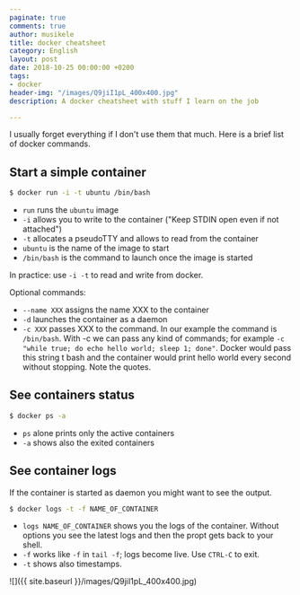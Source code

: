 ```yaml
---
paginate: true
comments: true
author: musikele
title: docker cheatsheet
category: English
layout: post
date: 2018-10-25 00:00:00 +0200
tags:
- docker
header-img: "/images/Q9jiI1pL_400x400.jpg"
description: A docker cheatsheet with stuff I learn on the job

---
```

I usually forget everything if I don't use them that much. Here is a brief list of docker commands. 

## Start a simple container 

```bash 
$ docker run -i -t ubuntu /bin/bash
```

- `run` runs the `ubuntu` image 
- `-i` allows you to write to the container ("Keep STDIN open even if not attached")
- `-t` allocates a pseudoTTY and allows to read from the container
- `ubuntu` is the name of the image to start 
- `/bin/bash` is the command to launch once the image is started 

In practice: use `-i -t` to read and write from docker.

Optional commands: 
- `--name XXX` assigns the name XXX to the container 
- `-d` launches the container as a daemon 
- `-c XXX` passes XXX to the command. In our example the command is `/bin/bash`. With -c we can pass any kind of commands; for example `-c "while true; do echo hello world; sleep 1; done"`. Docker would pass this string t bash and the container would print hello world every second without stopping. Note the quotes. 

## See containers status 

```bash 
$ docker ps -a 
```

- `ps` alone prints only the active containers 
- `-a` shows also the exited containers 

## See container logs 

If the container is started as daemon you might want to see the output. 

```bash 
$ docker logs -t -f NAME_OF_CONTAINER 
```

- `logs NAME_OF_CONTAINER` shows you the logs of the container. Without options you see the latest logs and then the propt gets back to your shell. 
- `-f` works like `-f` in `tail -f`; logs become live. Use `CTRL-C` to exit. 
- `-t` shows also timestamps. 

![]({{ site.baseurl }}/images/Q9jiI1pL_400x400.jpg)